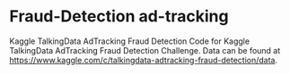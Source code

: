 # Fraud-Detection ad-tracking

Kaggle TalkingData AdTracking Fraud Detection 
Code for Kaggle TalkingData AdTracking Fraud Detection Challenge. Data can be found at https://www.kaggle.com/c/talkingdata-adtracking-fraud-detection/data.
